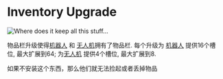 # Inventory Upgrade

![Where does it keep all this stuff...](oredict:oc:inventoryUpgrade)

物品栏升级使得[机器人](../block/robot.md) 和 [无人机](drone.md)拥有了物品栏. 每个升级为 [机器人](../block/robot.md) 提供16个槽位, 最大扩展到64; 为[无人机](drone.md) 提供4个槽位, 最大扩展到8.

如果不安装这个东西，那么他们就无法捡起或者丢掉物品
